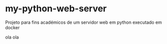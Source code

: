 # my-python-web-server
Projeto para fins académicos de um servidor web em python executado em docker

ola
ola
